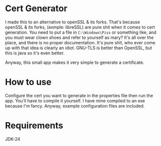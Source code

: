 # Cert Generator
I made this to an alternative to openSSL & its forks.
That's because openSSL & its forks, (exmple: libreSSL) are pure shit when it comes to cert generation.
You need to put a file in `C:\Windows\Piss` or something like, and you must wear clown shoes and refer to yourself as mary?
It's all over the place, and there is no proper documentation.
It's pure shit, who ever come up with that idea is clearly an idiot.
GNU-TLS is better than OpenSSL, but this is java so it's even better.

Anyway, this small app makes it very simple to generate a certificate.


# How to use
Configure the cert you want to generate in the properties file then run the app. You'll have to compile it yourself.
I have mine compiled to an exe because I'm fancy.
Anyway, example configuration files are included.


# Requirements
JDK-24
